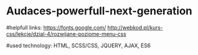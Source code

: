 # Audaces-powerfull-next-generation

#helpfull links:
https://fonts.google.com/
http://webkod.pl/kurs-css/lekcje/dzial-4/rozwijane-poziome-menu-css

#used technology:
HTML, SCSS/CSS, JQUERY, AJAX, ES6
